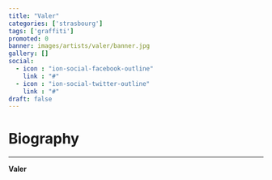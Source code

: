 ```yaml
---
title: "Valer"
categories: ['strasbourg']
tags: ['graffiti']
promoted: 0
banner: images/artists/valer/banner.jpg
gallery: []
social:
  - icon : "ion-social-facebook-outline"
    link : "#"
  - icon : "ion-social-twitter-outline"
    link : "#"
draft: false
---
```


# Biography
---

**Valer**